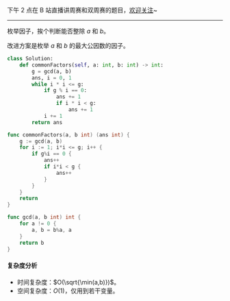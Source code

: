 下午 2 点在 B 站直播讲周赛和双周赛的题目，[欢迎关注](https://space.bilibili.com/206214/dynamic)~

---

枚举因子，挨个判断能否整除 $a$ 和 $b$。

改进方案是枚举 $a$ 和 $b$ 的最大公因数的因子。

```py [sol1-Python3]
class Solution:
    def commonFactors(self, a: int, b: int) -> int:
        g = gcd(a, b)
        ans, i = 0, 1
        while i * i <= g:
            if g % i == 0:
                ans += 1
                if i * i < g:
                    ans += 1
            i += 1
        return ans
```

```go [sol1-Go]
func commonFactors(a, b int) (ans int) {
	g := gcd(a, b)
	for i := 1; i*i <= g; i++ {
		if g%i == 0 {
			ans++
			if i*i < g {
				ans++
			}
		}
	}
	return
}

func gcd(a, b int) int {
	for a != 0 {
		a, b = b%a, a
	}
	return b
}
```

#### 复杂度分析

- 时间复杂度：$O(\sqrt{\min(a,b)})$。
- 空间复杂度：$O(1)$，仅用到若干变量。
